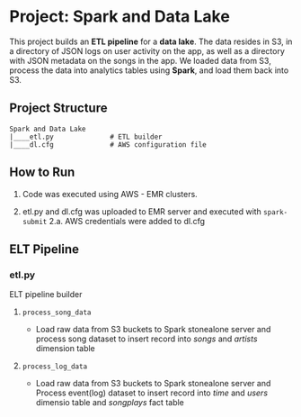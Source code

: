 # Project: Spark and Data Lake
This project builds an **ETL pipeline** for a **data lake**. The data resides in S3, in a directory of JSON logs on user activity on the app, as well as a directory with JSON metadata on the songs in the app. We loaded data from S3, process the data into analytics tables using **Spark**, and load them back into S3.


## Project Structure

```
Spark and Data Lake
|____etl.py              # ETL builder
|____dl.cfg              # AWS configuration file
```

## How to Run

1. Code was executed using AWS - EMR clusters. 

2. etl.py and dl.cfg was uploaded to EMR server and executed with `spark-submit`
2.a. AWS credentials were added to dl.cfg

## ELT Pipeline
### etl.py
ELT pipeline builder

1. `process_song_data`
	* Load raw data from S3 buckets to Spark stonealone server and process song dataset to insert record into _songs_ and _artists_ dimension table

2. `process_log_data`
	* Load raw data from S3 buckets to Spark stonealone server and Process event(log) dataset to insert record into _time_ and _users_ dimensio table and _songplays_ fact table
